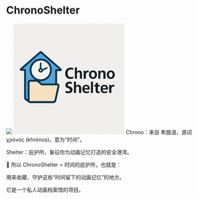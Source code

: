 # ChronoShelter

<img src="https://github.com/user-attachments/assets/1c2735f9-35c0-4355-ace2-9e82e3df8d58" width="300">
<img src="https://github.com/shakamilo1/ChronoShelter/blob/main/logo.png" width="300">
Chrono：来自 希腊语，源词 χρόνος (khrónos)，意为“时间”。

Shelter：庇护所，象征你为动画记忆打造的安全港湾。

🔮 所以 ChronoShelter = 时间的庇护所，也就是：

用来收藏、守护这些“时间留下的动画记忆”的地方。

它是一个私人动画档案馆的项目。
